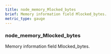 ```yaml
---
title: node_memory_Mlocked_bytes
brief: Memory information field Mlocked_bytes.
metric_type: gauge
---
```

### node_memory_Mlocked_bytes

Memory information field Mlocked_bytes.